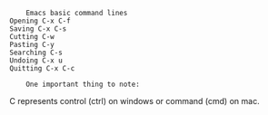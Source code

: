 		Emacs basic command lines
	Opening C-x C-f
	Saving C-x C-s
	Cutting C-w
	Pasting C-y
	Searching C-s
	Undoing C-x u
	Quitting C-x C-c

		One important thing to note:
C represents control (ctrl) on windows or command (cmd) on mac. 
